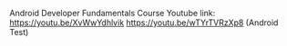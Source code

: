 Android Developer Fundamentals Course 
Youtube link:
https://youtu.be/XvWwYdhlvik 
https://youtu.be/wTYrTVRzXp8 (Android Test)
